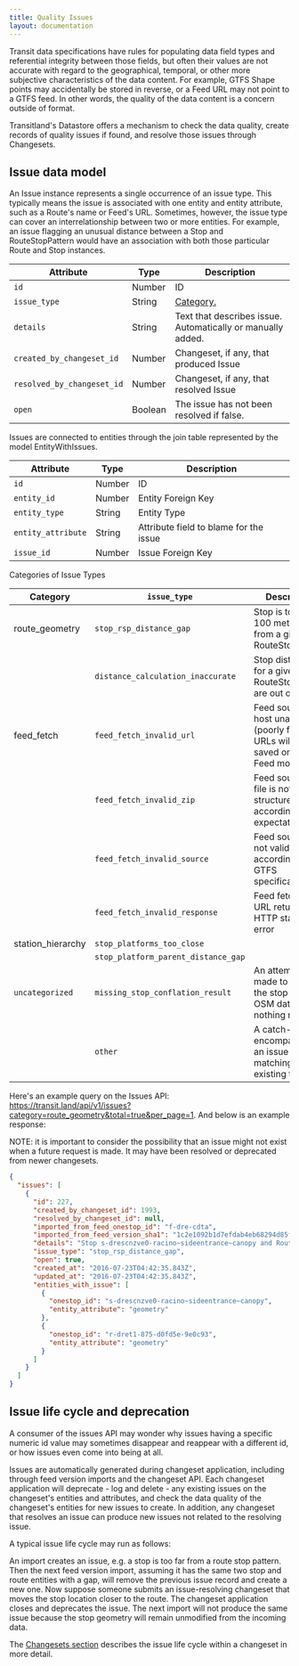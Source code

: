 ```yaml
---
title: Quality Issues
layout: documentation
---
```


<script src="https://cdn.rawgit.com/knsv/mermaid/0.3.5/dist/mermaid.full.js"></script>

Transit data specifications have rules for populating data field types and referential integrity between those fields,
but often their values are not accurate with regard to the geographical, temporal, or other more subjective characteristics of the data content. For example, GTFS Shape points may accidentally be stored in reverse, or a Feed URL may not point to a GTFS feed. In other words, the quality of the data content is a concern outside of format.

Transitland's Datastore offers a mechanism to check the data quality, create records of quality issues if found, and resolve those issues through Changesets.


## Issue data model

An Issue instance represents a single occurrence of an issue type. This typically means the issue is
associated with one entity and entity attribute, such as a Route's name or Feed's URL. Sometimes, however, the issue type can cover an interrelationship between two or more entities. For example, an issue flagging an unusual distance between a Stop and RouteStopPattern would have an association with both those particular Route and Stop instances.

| Attribute | Type | Description |
|-----------|------|---------|
| `id`      | Number | ID |
| `issue_type` | String | [Category.](#issue_types) |
| `details` | String | Text that describes issue. Automatically or manually added. |
| `created_by_changeset_id` | Number | Changeset, if any, that produced Issue |
| `resolved_by_changeset_id` | Number | Changeset, if any, that resolved Issue |
| `open` | Boolean | The issue has not been resolved if false. |

Issues are connected to entities through the join table represented by the model EntityWithIssues.

| Attribute | Type | Description |
|-----------|------|---------|
| `id`      | Number | ID |
| `entity_id` | Number | Entity Foreign Key |
| `entity_type` | String | Entity Type |
| `entity_attribute` | String | Attribute field to blame for the issue |
| `issue_id` | Number | Issue Foreign Key |

<a name="issue_types">Categories of Issue Types</a>

| Category | `issue_type` | Description |
|--------|--------------|-------------|
| route_geometry | `stop_rsp_distance_gap` | Stop is too far (> 100 meters) from a given RouteStopPattern |
| | `distance_calculation_inaccurate` | Stop distances for a given RouteStopPattern are out of order |
| feed_fetch | `feed_fetch_invalid_url` | Feed source URL host unavailable (poorly formatted URLs will not be saved on the Feed model ) |
| | `feed_fetch_invalid_zip` | Feed source zip file is not structured according to expectations |
| | `feed_fetch_invalid_source` | Feed source is not valid according to the GTFS specification |
| | `feed_fetch_invalid_response` | Feed fetch on URL returned an HTTP status error |
| station_hierarchy | `stop_platforms_too_close` | |
| | `stop_platform_parent_distance_gap` | |
| `uncategorized` | `missing_stop_conflation_result` | An attempt was made to conflate the stop with OSM data, but nothing returned. |
| | `other`| A catch-all encompassing an issue type not matching the existing types. |

Here's an example query on the Issues API: https://transit.land/api/v1/issues?category=route_geometry&total=true&per_page=1.
And below is an example response:

NOTE: it is important to consider the possibility that an issue might not exist when a future request is made.
It may have been resolved or deprecated from newer changesets.

```json
{
  "issues": [
    {
      "id": 227,
      "created_by_changeset_id": 1993,
      "resolved_by_changeset_id": null,
      "imported_from_feed_onestop_id": "f-dre-cdta",
      "imported_from_feed_version_sha1": "1c2e1092b1d7efdab4eb68294d85fce8cc08f506",
      "details": "Stop s-drescnzve0-racino~sideentrance~canopy and RouteStopPattern r-dret1-875-d0fd5e-9e0c93 too far apart.",
      "issue_type": "stop_rsp_distance_gap",
      "open": true,
      "created_at": "2016-07-23T04:42:35.843Z",
      "updated_at": "2016-07-23T04:42:35.843Z",
      "entities_with_issue": [
        {
          "onestop_id": "s-drescnzve0-racino~sideentrance~canopy",
          "entity_attribute": "geometry"
        },
        {
          "onestop_id": "r-dret1-875-d0fd5e-9e0c93",
          "entity_attribute": "geometry"
        }
      ]
    }
  ]
}
```

## Issue life cycle and deprecation

A consumer of the issues API may wonder why issues having a specific numeric id value may sometimes disappear and reappear with a different id, or how issues even come into being at all.

Issues are automatically generated during changeset application, including through feed version imports and the changeset API. Each changeset application will deprecate - log and delete - any existing issues on the changeset's entities and attributes, and check the data quality of the changeset's entities for new issues to create. In addition, any changeset that resolves an issue can produce new issues not related to the resolving issue.

A typical issue life cycle may run as follows:  

An import creates an issue, e.g. a stop is too far from a route stop pattern. Then the next feed version import, assuming it has the same two stop and route entities with a gap, will remove the previous issue record and create a new one. Now suppose someone submits an issue-resolving changeset that moves the stop location closer to the route. The changeset application closes and deprecates the issue. The next import will not produce the same issue because the stop geometry will remain unmodified from the incoming data.     

The [Changesets section](changesets.html) describes the issue life cycle within a changeset in more detail.
